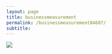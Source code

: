 ```yaml
---
layout: page
title: businessmeasurement
permalink: /businessmeasurement84687/
subtitle: ‎‎‎‎
---
```


<html>
<head>
  <title>
    
  </title>
</head>
<body>
  <img src="https://i.ibb.co/h2ZksPT/mkyas1.png" />
</body>


</html>
  

